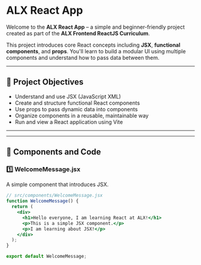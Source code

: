 # ALX React App 

Welcome to the **ALX React App** – a simple and beginner-friendly project created as part of the **ALX Frontend ReactJS Curriculum**.

This project introduces core React concepts including **JSX**, **functional components**, and **props**. You'll learn to build a modular UI using multiple components and understand how to pass data between them.

---

## 📌 Project Objectives

- Understand and use JSX (JavaScript XML)
- Create and structure functional React components
- Use props to pass dynamic data into components
- Organize components in a reusable, maintainable way
- Run and view a React application using Vite

---

---

## 🧱 Components and Code

### 1️⃣ WelcomeMessage.jsx

A simple component that introduces JSX.

```jsx
// src/components/WelcomeMessage.jsx
function WelcomeMessage() {
  return (
    <div>
      <h1>Hello everyone, I am learning React at ALX!</h1>
      <p>This is a simple JSX component.</p>
      <p>I am learning about JSX!</p>
    </div>
  );
}

export default WelcomeMessage;



